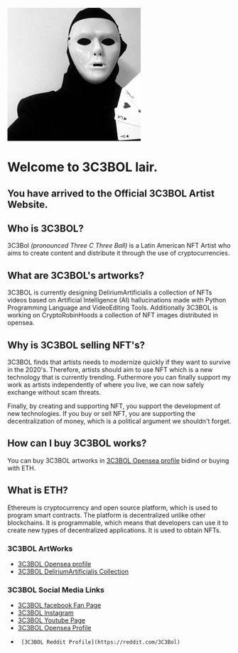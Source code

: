 ![3C3BOL!](/assets/images/3C3BOL.png "3C3BOL")

# Welcome to 3C3BOL lair.
## You have arrived to the Official 3C3BOL Artist Website.

## Who is 3C3BOL?

3C3Bol *(pronounced Three C Three Ball)* is a Latin American NFT Artist who aims to create content and distribute it through the use of cryptocurrencies.

## What are 3C3BOL's artworks?
3C3BOL is currently designing DeliriumArtificialis a collection of NFTs videos based on Artificial Intelligence (AI) hallucinations made with Python Programming Language and VideoEditing Tools. Additionally 3C3BOL is working on CryptoRobinHoods a collection of NFT images distributed in opensea.

## Why is 3C3BOL selling NFT's?
3C3BOL finds that artists needs to modernize quickly if they want to survive in the 2020's. Therefore, artists should aim to use NFT which is a new technology that is currently trending. Futhermore you can finally support my work as artists independently of where you live, we can now safely exchange without scam threats.

Finally, by creating and supporting NFT, you support the development of new technologies. If you buy or sell NFT, you are supporting the decentralization of money, which is a political argument we shouldn't forget.

## How can I buy 3C3BOL works?
You can buy 3C3BOL artworks in [3C3BOL Opensea profile](https://opensea.io/3C3Bol) bidind or buying with ETH.

## What is ETH?
Ethereum is cryptocurrency and open source platform, which is used to program smart contracts. The platform is decentralized unlike other blockchains. It is programmable, which means that developers can use it to create new types of decentralized applications. It is used to obtain NFTs.


### 3C3BOL ArtWorks 
- [3C3BOL Opensea profile](https://opensea.io/3C3Bol)
- [3C3BOL DeliriumArtificialis Collection](https://opensea.io/collection/deliriumartificialis)


### 3C3BOL Social Media Links
- [3C3BOL facebook Fan Page](https://www.facebook.com/3c3bol) 
-  [3C3BOL Instagram](https://www.instagram.com/3c3bol) 
-   [3C3BOL Youtube Page](https://www.youtube.com/channel/UCAp0Li7QewM1dnpE_Bu2mcw) 
-    [3C3BOL Opensea Profile](https://opensea.io/3C3Bol) 
-      [3C3BOL Reddit Profile](https://reddit.com/3C3Bol) 



